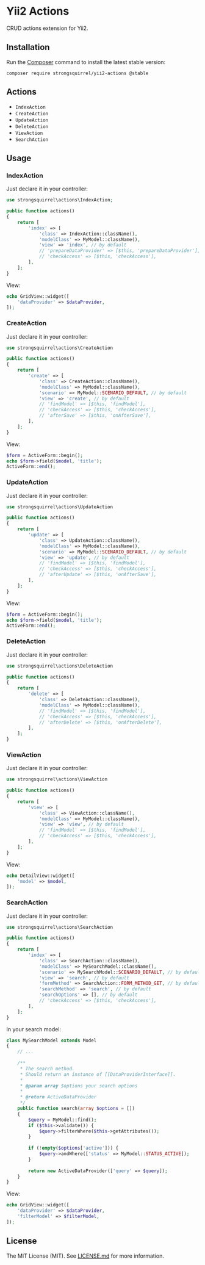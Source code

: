 # Yii2 Actions

CRUD actions extension for Yii2.

## Installation

Run the [Composer](http://getcomposer.org/download/) command to install the latest stable version:

```
composer require strongsquirrel/yii2-actions @stable
```

## Actions

* `IndexAction`
* `CreateAction`
* `UpdateAction`
* `DeleteAction`
* `ViewAction`
* `SearchAction`

## Usage

### IndexAction

Just declare it in your controller:

```php
use strongsquirrel\actions\IndexAction;

public function actions()
{
    return [
        'index' => [
            'class' => IndexAction::className(),
            'modelClass' => MyModel::className(),
            'view' => 'index', // by default
            // 'prepareDataProvider' => [$this, 'prepareDataProvider'],
            // 'checkAccess' => [$this, 'checkAccess'],
        ],
    ];
}
```

View:

```php
echo GridView::widget([
    'dataProvider' => $dataProvider,
]);
```

### CreateAction

Just declare it in your controller:

```php
use strongsquirrel\actions\CreateAction

public function actions()
{
    return [
        'create' => [
            'class' => CreateAction::className(),
            'modelClass' => MyModel::className(),
            'scenario' => MyModel::SCENARIO_DEFAULT, // by default
            'view' => 'create', // by default
            // 'findModel' => [$this, 'findModel'],
            // 'checkAccess' => [$this, 'checkAccess'],
            // 'afterSave' => [$this, 'onAfterSave'],
        ],
    ];
}
```

View:

```php
$form = ActiveForm::begin();
echo $form->field($model, 'title');
ActiveForm::end();
```

### UpdateAction

Just declare it in your controller:

```php
use strongsquirrel\actions\UpdateAction

public function actions()
{
    return [
        'update' => [
            'class' => UpdateAction::className(),
            'modelClass' => MyModel::className(),
            'scenario' => MyModel::SCENARIO_DEFAULT, // by default
            'view' => 'update', // by default
            // 'findModel' => [$this, 'findModel'],
            // 'checkAccess' => [$this, 'checkAccess'],
            // 'afterUpdate' => [$this, 'onAfterSave'],
        ],
    ];
}
```

View:

```php
$form = ActiveForm::begin();
echo $form->field($model, 'title');
ActiveForm::end();
```

### DeleteAction

Just declare it in your controller:

```php
use strongsquirrel\actions\DeleteAction

public function actions()
{
    return [
        'delete' => [
            'class' => DeleteAction::className(),
            'modelClass' => MyModel::className(),
            // 'findModel' => [$this, 'findModel'],
            // 'checkAccess' => [$this, 'checkAccess'],
            // 'afterDelete' => [$this, 'onAfterDelete'],
        ],
    ];
}
```

### ViewAction

Just declare it in your controller:

```php
use strongsquirrel\actions\ViewAction

public function actions()
{
    return [
        'view' => [
            'class' => ViewAction::className(),
            'modelClass' => MyModel::className(),
            'view' => 'view', // by default
            // 'findModel' => [$this, 'findModel'],
            // 'checkAccess' => [$this, 'checkAccess'],
        ],
    ];
}
```

View:

```php
echo DetailView::widget([
    'model' => $model,
]);
```

### SearchAction

Just declare it in your controller:

```php
use strongsquirrel\actions\SearchAction

public function actions()
{
    return [
        'index' => [
            'class' => SearchAction::className(),
            'modelClass' => MySearchModel::className(),
            'scenario' => MySearchModel::SCENARIO_DEFAULT, // by default
            'view' => 'search', // by default
            'formMethod' => SearchAction::FORM_METHOD_GET, // by default
            'searchMethod' => 'search', // by default
            'searchOptions' => [], // by default
            // 'checkAccess' => [$this, 'checkAccess'],
        ],
    ];
}
```

In your search model:

```php
class MySearchModel extends Model
{
    // ...
    
    /**
     * The search method.
     * Should return an instance of [[DataProviderInterface]].
     *
     * @param array $options your search options
     *
     * @return ActiveDataProvider
     */
    public function search(array $options = [])
    {
        $query = MyModel::find();
        if ($this->validate()) {
            $query->filterWhere($this->getAttributes());
        }
        
        if (!empty($options['active'])) {
            $query->andWhere(['status' => MyModel::STATUS_ACTIVE]);
        }
        
        return new ActiveDataProvider(['query' => $query]);
    }
}
```

View:

```php
echo GridView::widget([
    'dataProvider' => $dataProvider,
    'filterModel' => $filterModel,
]);
```

## License

The MIT License (MIT).
See [LICENSE.md](https://github.com/StrongSquirrel/yii2-actions/blob/master/LICENSE.md) for more information.
